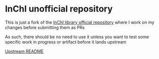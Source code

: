 # InChI unofficial repository

This is just a fork of the [InChI library official repository](https://github.com/IUPAC-InChI/InChI) where I work on my changes before submitting them as PRs

As such, there should be no need to use it unless you want to test some specific work in progress or artifact before it lands upstream

[Upstream README](README-upstream.md)
